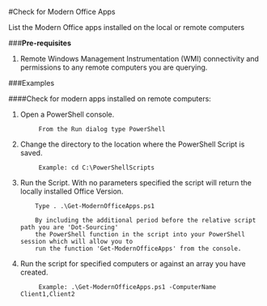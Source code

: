 #Check for Modern Office Apps

List the Modern Office apps installed on the local or remote computers

###**Pre-requisites**

1. Remote Windows Management Instrumentation (WMI) connectivity and permissions to any remote computers you are querying. 

###Examples

####Check for modern apps installed on remote computers:

1. Open a PowerShell console.

            From the Run dialog type PowerShell
            
2. Change the directory to the location where the PowerShell Script is saved.

            Example: cd C:\PowerShellScripts
            
3. Run the Script. With no parameters specified the script will return the locally installed Office Version.

           Type . .\Get-ModernOfficeApps.ps1

           By including the additional period before the relative script path you are 'Dot-Sourcing' 
           the PowerShell function in the script into your PowerShell session which will allow you to 
           run the function 'Get-ModernOfficeApps' from the console.
	
4. Run the script for specified computers or against an array you have created.

            Example: .\Get-ModernOfficeApps.ps1 -ComputerName Client1,Client2
            


